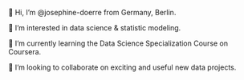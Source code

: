 👋 Hi, I’m @josephine-doerre from Germany, Berlin.

👀 I’m interested in data science & statistic modeling.

🌱 I’m currently learning the Data Science Specialization Course on Coursera.

💞️ I’m looking to collaborate on exciting and useful new data projects.

<!---
josephine-doerre/josephine-doerre is a ✨ special ✨ repository because its `README.md` (this file) appears on your GitHub profile.
You can click the Preview link to take a look at your changes.
--->
